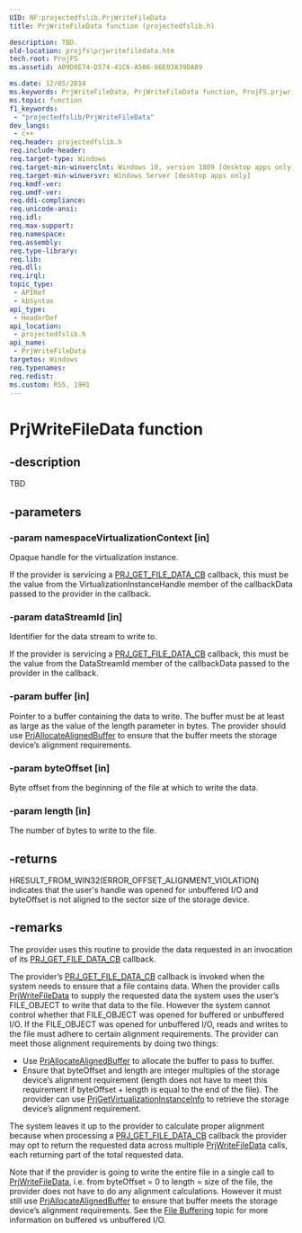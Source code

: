 ```yaml
---
UID: NF:projectedfslib.PrjWriteFileData
title: PrjWriteFileData function (projectedfslib.h)

description: TBD.
old-location: projfs\prjwritefiledata.htm
tech.root: ProjFS
ms.assetid: A09D8E74-D574-41C6-A586-86E03839DA89

ms.date: 12/05/2018
ms.keywords: PrjWriteFileData, PrjWriteFileData function, ProjFS.prjwritefiledata, projectedfslib/PrjWriteFileData
ms.topic: function
f1_keywords: 
 - "projectedfslib/PrjWriteFileData"
dev_langs:
 - c++
req.header: projectedfslib.h
req.include-header: 
req.target-type: Windows
req.target-min-winverclnt: Windows 10, version 1809 [desktop apps only]
req.target-min-winversvr: Windows Server [desktop apps only]
req.kmdf-ver: 
req.umdf-ver: 
req.ddi-compliance: 
req.unicode-ansi: 
req.idl: 
req.max-support: 
req.namespace: 
req.assembly: 
req.type-library: 
req.lib: 
req.dll: 
req.irql: 
topic_type:
 - APIRef
 - kbSyntax
api_type:
 - HeaderDef
api_location:
 - projectedfslib.h
api_name:
 - PrjWriteFileData
targetos: Windows
req.typenames: 
req.redist: 
ms.custom: RS5, 19H1
---
```


# PrjWriteFileData function


## -description


TBD


## -parameters




### -param namespaceVirtualizationContext [in]

Opaque handle for the virtualization instance. 


If the provider is servicing a <a href="https://docs.microsoft.com/windows/desktop/api/projectedfslib/nc-projectedfslib-prj_get_file_data_cb">PRJ_GET_FILE_DATA_CB</a> callback, this must be the value from the VirtualizationInstanceHandle member of the callbackData passed to the provider in the callback.


### -param dataStreamId [in]

Identifier for the data stream to write to. 


If the provider is servicing a <a href="https://docs.microsoft.com/windows/desktop/api/projectedfslib/nc-projectedfslib-prj_get_file_data_cb">PRJ_GET_FILE_DATA_CB</a> callback, this must be the value from the DataStreamId member of the callbackData passed to the provider in the callback.


### -param buffer [in]

Pointer to a buffer containing the data to write. The buffer must be at least as large as the value of the length parameter in bytes. The provider should use <a href="https://docs.microsoft.com/windows/desktop/api/projectedfslib/nf-projectedfslib-prjallocatealignedbuffer">PrjAllocateAlignedBuffer</a> to ensure that the buffer meets the storage device’s alignment requirements.


### -param byteOffset [in]

Byte offset from the beginning of the file at which to write the data.


### -param length [in]

The number of bytes to write to the file.


## -returns



HRESULT_FROM_WIN32(ERROR_OFFSET_ALIGNMENT_VIOLATION) indicates that the user's handle was opened for unbuffered I/O and byteOffset is not aligned to the sector size of the storage device.




## -remarks



The provider uses this routine to provide the data requested in an invocation of its <a href="https://docs.microsoft.com/windows/desktop/api/projectedfslib/nc-projectedfslib-prj_get_file_data_cb">PRJ_GET_FILE_DATA_CB</a> callback. 


The provider’s <a href="https://docs.microsoft.com/windows/desktop/api/projectedfslib/nc-projectedfslib-prj_get_file_data_cb">PRJ_GET_FILE_DATA_CB</a> callback is invoked when the system needs to ensure that a file contains data. When the provider calls <a href="https://docs.microsoft.com/windows/desktop/api/projectedfslib/nf-projectedfslib-prjwritefiledata">PrjWriteFileData</a> to supply the requested data the system uses the user’s FILE_OBJECT to write that data to the file. However the system cannot control whether that FILE_OBJECT was opened for buffered or unbuffered I/O. If the FILE_OBJECT was opened for unbuffered I/O, reads and writes to the file must adhere to certain alignment requirements. The provider can meet those alignment requirements by doing two things: 
<ul>
<li>Use <a href="https://docs.microsoft.com/windows/desktop/api/projectedfslib/nf-projectedfslib-prjallocatealignedbuffer">PrjAllocateAlignedBuffer</a> to allocate the buffer to pass to buffer.</li>
<li>Ensure that byteOffset and length are integer multiples of the storage device’s alignment requirement (length does not have to meet this requirement if byteOffset + length is equal to the end of the file). The provider can use <a href="https://docs.microsoft.com/windows/desktop/api/projectedfslib/nf-projectedfslib-prjgetvirtualizationinstanceinfo">PrjGetVirtualizationInstanceInfo</a> to retrieve the storage device’s alignment requirement.</li>
</ul>


The system leaves it up to the provider to calculate proper alignment because when processing a <a href="https://docs.microsoft.com/windows/desktop/api/projectedfslib/nc-projectedfslib-prj_get_file_data_cb">PRJ_GET_FILE_DATA_CB</a> callback the provider may opt to return the requested data across multiple <a href="https://docs.microsoft.com/windows/desktop/api/projectedfslib/nf-projectedfslib-prjwritefiledata">PrjWriteFileData</a> calls, each returning part of the total requested data. 


Note that if the provider is going to write the entire file in a single call to <a href="https://docs.microsoft.com/windows/desktop/api/projectedfslib/nf-projectedfslib-prjwritefiledata">PrjWriteFileData</a>, i.e. from byteOffset = 0 to length = size of the file, the provider does not have to do any alignment calculations. However it must still use <a href="https://docs.microsoft.com/windows/desktop/api/projectedfslib/nf-projectedfslib-prjallocatealignedbuffer">PrjAllocateAlignedBuffer</a> to ensure that buffer meets the storage device’s alignment requirements. See the <a href="https://docs.microsoft.com/windows/desktop/FileIO/file-buffering">File Buffering</a> topic for more information on buffered vs unbuffered I/O.



